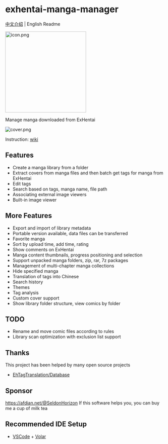 # exhentai-manga-manager

[中文介绍](https://github.com/SchneeHertz/exhentai-manga-manager/blob/master/README.md) | English Readme

<img src="https://raw.githubusercontent.com/SchneeHertz/exhentai-manga-manager/master/public/icon.png" alt="icon.png" width="256"/>

Manage manga downloaded from ExHentai

![cover.png](https://raw.githubusercontent.com/SchneeHertz/exhentai-manga-manager/master/cover.png)

Instruction: [wiki](https://github.com/SchneeHertz/exhentai-manga-manager/wiki/English-Instruction)

## Features
- Create a manga library from a folder
- Extract covers from manga files and then batch get tags for manga from ExHentai
- Edit tags
- Search based on tags, manga name, file path
- Associating external image viewers
- Built-in image viewer

## More Features
- Export and import of library metadata
- Portable version available, data files can be transferred
- Favorite manga
- Sort by upload time, add time, rating
- Show comments on ExHentai
- Manga content thumbnails, progress positioning and selection
- Support unpacked manga folders, zip, rar, 7z packages
- Management of multi-chapter manga collections
- Hide specified manga
- Translation of tags into Chinese
- Search history
- Themes
- Tag analysis
- Custom cover support
- Show library folder structure, view comics by folder

## TODO
- Rename and move comic files according to rules
- Library scan optimization with exclusion list support

## Thanks
This project has been helped by many open source projects

- [EhTagTranslation/Database](https://github.com/EhTagTranslation/Database)


## Sponsor
https://afdian.net/@SeldonHorizon
If this software helps you, you can buy me a cup of milk tea

## Recommended IDE Setup

- [VSCode](https://code.visualstudio.com/) + [Volar](https://marketplace.visualstudio.com/items?itemName=johnsoncodehk.volar)
